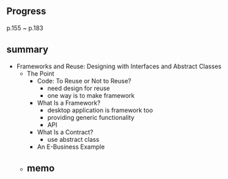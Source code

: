 ## Progress
p.155 ~ p.183

## summary
- Frameworks and Reuse: Designing with Interfaces and Abstract Classes
  - The Point
    - Code: To Reuse or Not to Reuse?
      - need design for reuse
      - one way is to make framework
    - What Is a Framework?
      - desktop application is framework too
      - providing generic functionality
      - API
    - What Is a Contract?
      - use abstract class
    - An E-Business Example
  - memo
    - 
